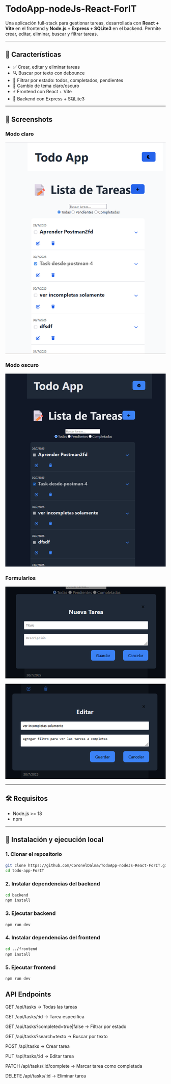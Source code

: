 # TodoApp-nodeJs-React-ForIT

Una aplicación full-stack para gestionar tareas, desarrollada con **React + Vite** en el frontend y **Node.js + Express + SQLite3** en el backend. Permite crear, editar, eliminar, buscar y filtrar tareas.

---

## 🚀 Características

- ✅ Crear, editar y eliminar tareas
- 🔍 Buscar por texto con debounce
- 📂 Filtrar por estado: todos, completados, pendientes
- 🎨 Cambio de tema claro/oscuro
- ⚡️ Frontend con React + Vite
- 🔧 Backend con Express + SQLite3

---

## 📸 Screenshots

### Modo claro

![Modo claro](./screenshots/todoApp-light.png)

### Modo oscuro

![Modo oscuro](./screenshots/todoApp-dark.png)

### Formularios

![Formulario nueva tarea](./screenshots/todoApp-form-newTask.png)

![Formulario editar tarea](./screenshots/todoApp-form-editTask.png)

---

## 🛠️ Requisitos

- Node.js >= 18
- npm

---

## 🧪 Instalación y ejecución local

### 1. Clonar el repositorio

```bash
git clone https://github.com/CoronelDalma/TodoApp-nodeJs-React-ForIT.git
cd todo-app-ForIT
```

### 2. Instalar dependencias del backend
```bash
cd backend
npm install
```
### 3. Ejecutar backend
```bash
npm run dev
```

### 4. Instalar dependencias del frontend
```bash
cd ../frontend
npm install
```

### 5. Ejecutar frontend
```bash
npm run dev
```

## API Endpoints

GET /api/tasks → Todas las tareas

GET /api/tasks/:id → Tarea especifica

GET /api/tasks?completed=true|false → Filtrar por estado

GET /api/tasks?search=texto → Buscar por texto

POST /api/tasks → Crear tarea

PUT /api/tasks/:id → Editar tarea

PATCH /api/tasks/:id/complete → Marcar tarea como completada

DELETE /api/tasks/:id → Eliminar tarea
